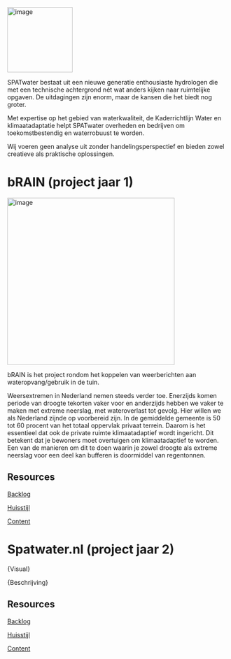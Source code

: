 <img width="149" alt="image" src="https://github.com/fdnd-agency/SPATwater/assets/1061632/2d6f05c9-45b2-4241-b402-804682e3f35d">

SPATwater bestaat uit een nieuwe generatie enthousiaste hydrologen die met een technische achtergrond nét wat anders kijken naar ruimtelijke opgaven. De uitdagingen zijn enorm, maar de kansen die het biedt nog groter.

Met expertise op het gebied van waterkwaliteit, de Kaderrichtlijn Water en klimaatadaptatie helpt SPATwater overheden en bedrijven om toekomstbestendig en waterrobuust te worden.

Wij voeren geen analyse uit zonder handelingsperspectief en bieden zowel creatieve als praktische oplossingen. 

# bRAIN (project jaar 1)

<img width="382" alt="image" src="https://github.com/fdnd-agency/SPATwater/assets/1061632/27629a23-fea3-4e93-9c3b-533a694b4044">

bRAIN is het project rondom het koppelen van weerberichten aan wateropvang/gebruik in de tuin.

Weersextremen in Nederland nemen steeds verder toe. Enerzijds komen periode van droogte tekorten vaker voor en anderzijds hebben we vaker te maken met extreme neerslag, met wateroverlast tot gevolg. Hier willen we als Nederland zijnde op voorbereid zijn. In de gemiddelde gemeente is 50 tot 60 procent van het totaal oppervlak privaat terrein. Daarom is het essentieel dat ook de private ruimte klimaatadaptief wordt ingericht. Dit betekent dat je bewoners moet overtuigen om klimaatadaptief te worden. Een van de manieren om dit te doen waarin je zowel droogte als extreme neerslag voor een deel kan bufferen is doormiddel van regentonnen.


## Resources

[Backlog](https://github.com/orgs/fdnd-agency/projects/19)

[Huisstijl]()  

[Content]()  

# Spatwater.nl (project jaar 2)

{Visual}

{Beschrijving}

## Resources

[Backlog](https://github.com/orgs/fdnd-agency/projects/20)


[Huisstijl]()  

[Content]()  
